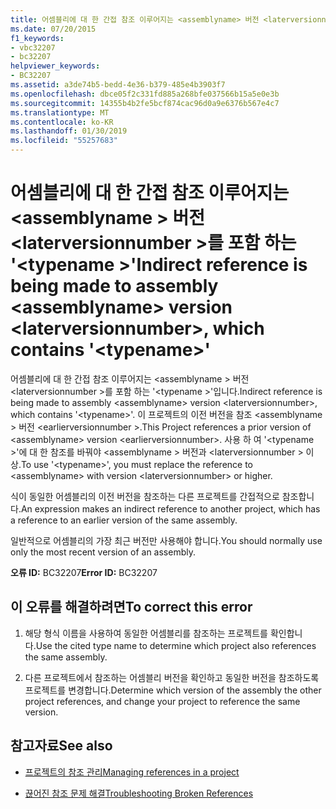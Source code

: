 ```yaml
---
title: 어셈블리에 대 한 간접 참조 이루어지는 <assemblyname> 버전 <laterversionnumber>를 포함 하는 '<typename>'
ms.date: 07/20/2015
f1_keywords:
- vbc32207
- bc32207
helpviewer_keywords:
- BC32207
ms.assetid: a3de74b5-bedd-4e36-b379-485e4b3903f7
ms.openlocfilehash: dbce05f2c331fd885a268bfe037566b15a5e0e3b
ms.sourcegitcommit: 14355b4b2fe5bcf874cac96d0a9e6376b567e4c7
ms.translationtype: MT
ms.contentlocale: ko-KR
ms.lasthandoff: 01/30/2019
ms.locfileid: "55257683"
---
```

# <a name="indirect-reference-is-being-made-to-assembly-assemblyname-version-laterversionnumber-which-contains-typename"></a><span data-ttu-id="c3760-102">어셈블리에 대 한 간접 참조 이루어지는 \<assemblyname > 버전 \<laterversionnumber >를 포함 하는 '\<typename >'</span><span class="sxs-lookup"><span data-stu-id="c3760-102">Indirect reference is being made to assembly \<assemblyname> version \<laterversionnumber>, which contains '\<typename>'</span></span>
<span data-ttu-id="c3760-103">어셈블리에 대 한 간접 참조 이루어지는 \<assemblyname > 버전 \<laterversionnumber >를 포함 하는 '\<typename >'입니다.</span><span class="sxs-lookup"><span data-stu-id="c3760-103">Indirect reference is being made to assembly \<assemblyname> version \<laterversionnumber>, which contains '\<typename>'.</span></span> <span data-ttu-id="c3760-104">이 프로젝트의 이전 버전을 참조 \<assemblyname > 버전 \<earlierversionnumber >.</span><span class="sxs-lookup"><span data-stu-id="c3760-104">This Project references a prior version of \<assemblyname> version \<earlierversionnumber>.</span></span> <span data-ttu-id="c3760-105">사용 하 여 '\<typename >'에 대 한 참조를 바꿔야 \<assemblyname > 버전과 \<laterversionnumber > 이상.</span><span class="sxs-lookup"><span data-stu-id="c3760-105">To use '\<typename>', you must replace the reference to \<assemblyname> with version \<laterversionnumber> or higher.</span></span>  
  
 <span data-ttu-id="c3760-106">식이 동일한 어셈블리의 이전 버전을 참조하는 다른 프로젝트를 간접적으로 참조합니다.</span><span class="sxs-lookup"><span data-stu-id="c3760-106">An expression makes an indirect reference to another project, which has a reference to an earlier version of the same assembly.</span></span>  
  
 <span data-ttu-id="c3760-107">일반적으로 어셈블리의 가장 최근 버전만 사용해야 합니다.</span><span class="sxs-lookup"><span data-stu-id="c3760-107">You should normally use only the most recent version of an assembly.</span></span>  
  
 <span data-ttu-id="c3760-108">**오류 ID:** BC32207</span><span class="sxs-lookup"><span data-stu-id="c3760-108">**Error ID:** BC32207</span></span>  
  
## <a name="to-correct-this-error"></a><span data-ttu-id="c3760-109">이 오류를 해결하려면</span><span class="sxs-lookup"><span data-stu-id="c3760-109">To correct this error</span></span>  
  
1.  <span data-ttu-id="c3760-110">해당 형식 이름을 사용하여 동일한 어셈블리를 참조하는 프로젝트를 확인합니다.</span><span class="sxs-lookup"><span data-stu-id="c3760-110">Use the cited type name to determine which project also references the same assembly.</span></span>  
  
2.  <span data-ttu-id="c3760-111">다른 프로젝트에서 참조하는 어셈블리 버전을 확인하고 동일한 버전을 참조하도록 프로젝트를 변경합니다.</span><span class="sxs-lookup"><span data-stu-id="c3760-111">Determine which version of the assembly the other project references, and change your project to reference the same version.</span></span>  
  
## <a name="see-also"></a><span data-ttu-id="c3760-112">참고자료</span><span class="sxs-lookup"><span data-stu-id="c3760-112">See also</span></span>
- [<span data-ttu-id="c3760-113">프로젝트의 참조 관리</span><span class="sxs-lookup"><span data-stu-id="c3760-113">Managing references in a project</span></span>](/visualstudio/ide/managing-references-in-a-project)

- [<span data-ttu-id="c3760-114">끊어진 참조 문제 해결</span><span class="sxs-lookup"><span data-stu-id="c3760-114">Troubleshooting Broken References</span></span>](/visualstudio/ide/troubleshooting-broken-references)
